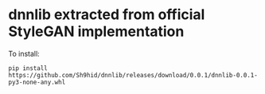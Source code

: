 # dnnlib extracted from official StyleGAN implementation

To install:

```
pip install https://github.com/Sh9hid/dnnlib/releases/download/0.0.1/dnnlib-0.0.1-py3-none-any.whl
```
